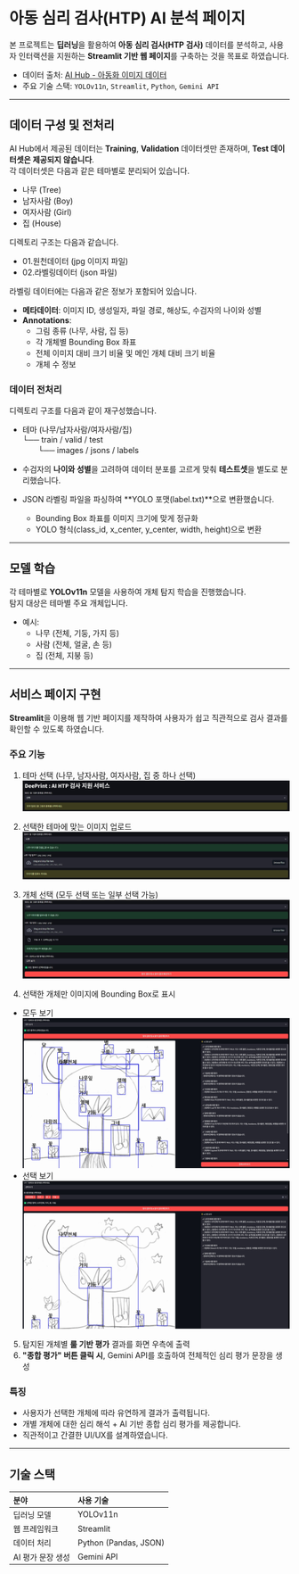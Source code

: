 # 아동 심리 검사(HTP) AI 분석 페이지

본 프로젝트는 **딥러닝**을 활용하여 **아동 심리 검사(HTP 검사)** 데이터를 분석하고, 사용자 인터랙션을 지원하는 **Streamlit 기반 웹 페이지**를 구축하는 것을 목표로 하였습니다.

- 데이터 출처: [AI Hub - 아동화 이미지 데이터](https://www.aihub.or.kr/aihubdata/data/view.do?currMenu=115&topMenu=100&dataSetSn=71399)
- 주요 기술 스택: `YOLOv11n`, `Streamlit`, `Python`, `Gemini API`

---

## 데이터 구성 및 전처리

AI Hub에서 제공된 데이터는 **Training**, **Validation** 데이터셋만 존재하며, **Test 데이터셋은 제공되지 않습니다**.  
각 데이터셋은 다음과 같은 테마별로 분리되어 있습니다.

- 나무 (Tree)  
- 남자사람 (Boy)  
- 여자사람 (Girl)  
- 집 (House)  

디렉토리 구조는 다음과 같습니다.

- 01.원천데이터 (jpg 이미지 파일)  
- 02.라벨링데이터 (json 파일)  

라벨링 데이터에는 다음과 같은 정보가 포함되어 있습니다.

- **메타데이터**: 이미지 ID, 생성일자, 파일 경로, 해상도, 수검자의 나이와 성별  
- **Annotations**:  
  - 그림 종류 (나무, 사람, 집 등)  
  - 각 개체별 Bounding Box 좌표  
  - 전체 이미지 대비 크기 비율 및 메인 개체 대비 크기 비율  
  - 개체 수 정보  

### 데이터 전처리

디렉토리 구조를 다음과 같이 재구성했습니다.

- 테마 (나무/남자사람/여자사람/집)  
  └── train / valid / test  
　　└── images / jsons / labels  

- 수검자의 **나이와 성별**을 고려하여 데이터 분포를 고르게 맞춰 **테스트셋**을 별도로 분리했습니다.  
- JSON 라벨링 파일을 파싱하여 **YOLO 포맷(label.txt)**으로 변환했습니다.  
  - Bounding Box 좌표를 이미지 크기에 맞게 정규화  
  - YOLO 형식(class_id, x_center, y_center, width, height)으로 변환  

---

## 모델 학습

각 테마별로 **YOLOv11n** 모델을 사용하여 개체 탐지 학습을 진행했습니다.  
탐지 대상은 테마별 주요 개체입니다.

- 예시:  
  - 나무 (전체, 기둥, 가지 등)  
  - 사람 (전체, 얼굴, 손 등)  
  - 집 (전체, 지붕 등)  

---

## 서비스 페이지 구현

**Streamlit**을 이용해 웹 기반 페이지를 제작하여 사용자가 쉽고 직관적으로 검사 결과를 확인할 수 있도록 하였습니다.

### 주요 기능

1. 테마 선택 (나무, 남자사람, 여자사람, 집 중 하나 선택)
![딥프린트: 초기 화면](./captures/Deeprint1.jpg)

2. 선택한 테마에 맞는 이미지 업로드
![딥프린트: 이미지 업로드](./captures/Deeprint2.jpg)

3. 개체 선택 (모두 선택 또는 일부 선택 가능)
![딥프린트: 보기 모드](./captures/Deeprint3.jpg)

4. 선택한 개체만 이미지에 Bounding Box로 표시
  - 모두 보기
![딥프린트: 모두 보기](./captures/Deeprint4-1.jpg)
  - 선택 보기
![딥프린트: 선택 보기](./captures/Deeprint4-2.jpg)

5. 탐지된 개체별 **룰 기반 평가** 결과를 화면 우측에 출력
6. **"종합 평가" 버튼 클릭 시**, Gemini API를 호출하여 전체적인 심리 평가 문장을 생성  

### 특징

- 사용자가 선택한 개체에 따라 유연하게 결과가 출력됩니다.  
- 개별 개체에 대한 심리 해석 + AI 기반 종합 심리 평가를 제공합니다.  
- 직관적이고 간결한 UI/UX를 설계하였습니다.  

---

## 기술 스택

| 분야 | 사용 기술 |
|:-----|:---------|
| 딥러닝 모델 | YOLOv11n |
| 웹 프레임워크 | Streamlit |
| 데이터 처리 | Python (Pandas, JSON) |
| AI 평가 문장 생성 | Gemini API |

